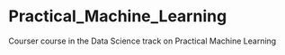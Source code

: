 Practical_Machine_Learning
==========================

Courser course in the Data Science track on Practical Machine Learning
